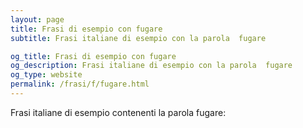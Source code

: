 ```yaml
---
layout: page
title: Frasi di esempio con fugare 
subtitle: Frasi italiane di esempio con la parola  fugare

og_title: Frasi di esempio con fugare 
og_description: Frasi italiane di esempio con la parola  fugare
og_type: website
permalink: /frasi/f/fugare.html
---
```


Frasi italiane di esempio contenenti la parola fugare:



